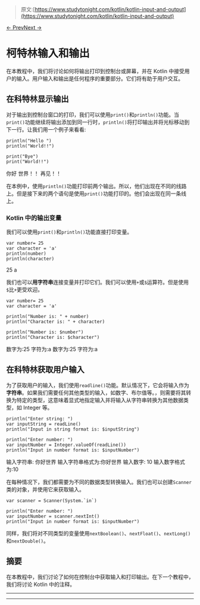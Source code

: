 > 原文:[https://www.studytonight.com/kotlin/kotlin-input-and-output](https://www.studytonight.com/kotlin/kotlin-input-and-output)

[← Prev](/kotlin/kotlin-operators "Kotlin Operators")[Next →](/kotlin/kotlin-comments "Kotlin Comments")

# 柯特林输入和输出

在本教程中，我们将讨论如何将输出打印到控制台或屏幕，并在 Kotlin 中接受用户的输入。用户输入和输出是任何程序的重要部分。它们将有助于用户交互。

## 在科特林显示输出

对于输出到控制台窗口的打印，我们可以使用`print()`和`println()`功能。当`print()`功能继续将输出添加到同一行时，`println()`将打印输出并将光标移动到下一行。让我们用一个例子来看看:

```
println("Hello ")
println("World!!")

print("Bye")
print("World!!")
```

你好
世界！！
再见！！

在本例中，使用`println()`功能打印前两个输出。所以，他们出现在不同的线路上。但是接下来的两个语句是使用`print()`功能打印的。他们会出现在同一条线上。

### Kotlin 中的输出变量

我们可以使用`print()`和`println()`功能直接打印变量。

```
var number= 25
var character = 'a'
println(number)
println(character)
```

25
a

我们也可以**用字符串**连接变量并打印它们。我们可以使用`+`或`$`运算符。但是使用`$`比`+`更受欢迎。

```
var number= 25
var character = 'a'

println("Number is: " + number)
println("Character is: " + character)

println("Number is: $number")
println("Character is: $character")
```

数字为:25
字符为:a
数字为:25
字符为:a

## 在科特林获取用户输入

为了获取用户的输入，我们使用`readline()`功能。默认情况下，它会将输入作为**字符串**。如果我们需要任何其他类型的输入，如数字、布尔值等。，则需要将其转换为特定的类型，这意味着显式地指定输入并将输入从字符串转换为其他数据类型，如 Integer 等。

```
println("Enter string: ")
var inputString = readLine()
println("Input in string format is: $inputString")

println("Enter number: ")
var inputNumber = Integer.valueOf(readLine())
println("Input in number format is: $inputNumber")
```

输入字符串:
你好世界
输入字符串格式为:你好世界
输入数字:
10
输入数字格式为:10

在每种情况下，我们都需要为不同的数据类型转换输入。我们也可以创建`Scanner`类的对象，并使用它来获取输入。

```
var scanner = Scanner(System.`in`)

println("Enter number: ")
var inputNumber = scanner.nextInt()
println("Input in number format is: $inputNumber")
```

同样，我们将对不同类型的变量使用`nextBoolean()`、`nextFloat()`、`nextLong()`和`nextDouble()`。

## 摘要

在本教程中，我们讨论了如何在控制台中获取输入和打印输出。在下一个教程中，我们将讨论 Kotlin 中的注释。

* * *

* * *
